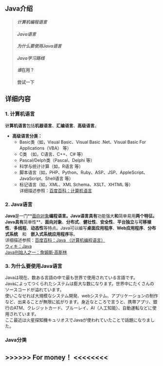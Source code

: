 ## Java介绍
> #### *计算机编程语言*
> #### *Java语言*
> #### *为什么要使用Java语言*
> #### *Java学习路线*
> #### *谁*在用？
> #### 尝试一下

## 详细内容
### 1. 计算机语言  
**计算机语言**包括**机器语言**、**汇编语言**、**高级语言**。    

-  **高级语言分类：**
    + Basic类（如，Visual Basic、Visual Basic .Net、Visual Basic For Applications（VBA） 等）       
    + C类 （如，C语言、C++、C# 等）  
    + Pascal/Delph类（Pascal、Delphi 等）  
    + 科学与统计计算（如，R语言 等）  
    + 脚本语言（如，PHP、Python、Ruby、ASP、JSP、AppleScript、JavaScript、Shell语言 等）  
    + 标记语言（如，XML、XML Schema、XSLT、XHTML 等）    
详细描述参照：[百度百科：计算机语言](https://baike.baidu.com/item/%E8%AE%A1%E7%AE%97%E6%9C%BA%E7%BC%96%E7%A8%8B%E8%AF%AD%E8%A8%80)  

### 2. Java语言  
**Java**是一门**[面向对象](https://baike.baidu.com/item/%E9%9D%A2%E5%90%91%E5%AF%B9%E8%B1%A1)**编程语言。Java语言具有**功能强大**和**简单易用**两个特征。Java具有**简单性**、**面向对象**、**分布式**、**健壮性**、**安全性**、**平台独立**与**可移植性**、**多线程**、**动态性**等特点。Java可以编写**桌面应用程序**、**Web应用程序**、**分布式系统**　和　**嵌入式系统应用程序**等。    
详细描述参照：[百度百科：Java （计算机编程语言）](https://baike.baidu.com/item/java/85979)  
[ウィキ：Java](https://ja.wikipedia.org/wiki/Java)  
[Java创始人之一：詹姆斯·高斯林](https://baike.baidu.com/tashuo/browse/content?id=c9fdac1dc2c1b8d1280ac987&lemmaId=85979&fromLemmaModule=pcRight)  

### 3. 为什么要使用Java语言  

Javaは現在、数ある言語の中で最も世界で使用されている言語です。  
Javaによってつくられたシステムは膨大な数になります。世界中にたくさんのソースコードが溢れています。  
使いこなせれば大規模なシステム開発、webシステム、アプリケーションの制作など、出来ることが無限に拡がります。身近なところで言うと、携帯アプリ、銀行のATM、クレジットカード、ブルーレイ、AI（人工知能）、自動運転などに使用されています。  
ここ最近は火星探知機キュリオスでJavaが使われていたことで話題になりました。  

### Java分类


## \>>>>>>    For money！ <<<<<<<<

